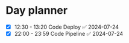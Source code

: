 

# Day planner

- [x] 12:30 - 13:20 Code Deploy ✅ 2024-07-24
- [x] 22:00 - 23:59 Code Pipeline ✅ 2024-07-24
